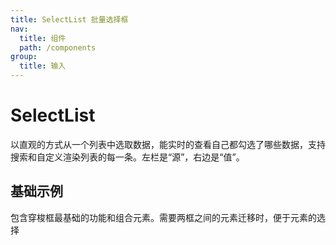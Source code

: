 ```yaml
---
title: SelectList 批量选择框
nav:
  title: 组件
  path: /components
group:
  title: 输入
---
```


# SelectList

以直观的方式从一个列表中选取数据，能实时的查看自己都勾选了哪些数据，支持搜索和自定义渲染列表的每一条。左栏是“源”，右边是“值”。

## 基础示例

包含穿梭框最基础的功能和组合元素。需要两框之间的元素迁移时，便于元素的选择

<code src="./_example/base.tsx" />

<API src='./SelectList.tsx'></API>
